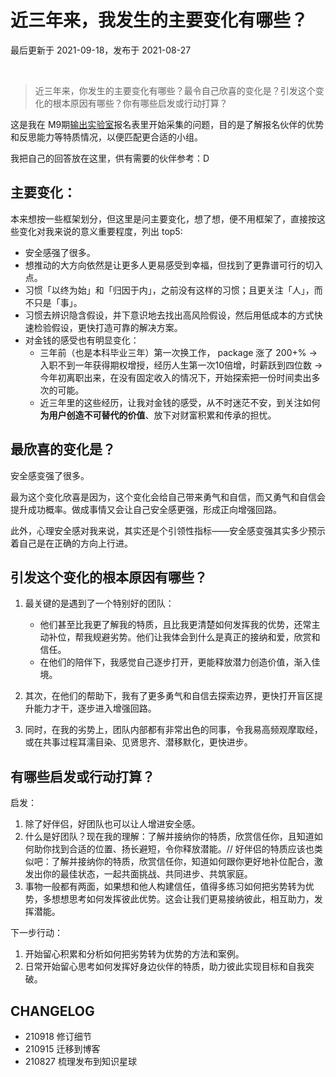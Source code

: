 
# 近三年来，我发生的主要变化有哪些？
最后更新于 2021-09-18，发布于 2021-08-27



<br> 

> 近三年来，你发生的主要变化有哪些？最令自己欣喜的变化是？引发这个变化的根本原因有哪些？你有哪些启发或行动打算？ 

这是我在 M9期[输出实验室](f_output/)报名表里开始采集的问题，目的是了解报名伙伴的优势和反思能力等特质情况，以便匹配更合适的小组。

我把自己的回答放在这里，供有需要的伙伴参考：D




## 主要变化：

本来想按一些框架划分，但这里是问主要变化，想了想，便不用框架了，直接按这些变化对我来说的意义重要程度，列出 top5:

- 安全感强了很多。
- 想推动的大方向依然是让更多人更易感受到幸福，但找到了更靠谱可行的切入点。
- 习惯「以终为始」和「归因于内」，之前没有这样的习惯；且更关注「人」，而不只是「事」。
- 习惯去辨识隐含假设，并下意识地去找出高风险假设，然后用低成本的方式快速检验假设，更快打造可靠的解决方案。
- 对金钱的感受也有明显变化：
    - 三年前（也是本科毕业三年）第一次换工作， package 涨了 200+% -> 入职不到一年获得期权增授，经历人生第一次10倍增，时薪跃到四位数 -> 今年初离职出来，在没有固定收入的情况下，开始探索把一份时间卖出多次的可能。
    - 近三年里的这些经历，让我对金钱的感受，从不时迷茫不安，到关注如何**为用户创造不可替代的价值**、放下对财富积累和传承的担忧。

## 最欣喜的变化是？

安全感变强了很多。

最为这个变化欣喜是因为，这个变化会给自己带来勇气和自信，而又勇气和自信会提升成功概率。做成事情又会让自己安全感更强，形成正向增强回路。

此外，心理安全感对我来说，其实还是个引领性指标——安全感变强其实多少预示着自己是在正确的方向上行进。


## 引发这个变化的根本原因有哪些？



1. 最关键的是遇到了一个特别好的团队：
    - 他们甚至比我更了解我的特质，且比我更清楚如何发挥我的优势，还常主动补位，帮我规避劣势。他们让我体会到什么是真正的接纳和爱，欣赏和信任。
    - 在他们的陪伴下，我感觉自己逐步打开，更能释放潜力创造价值，渐入佳境。

2. 其次，在他们的帮助下，我有了更多勇气和自信去探索边界，更快打开盲区提升能力才干，逐步进入增强回路。

3. 同时，在我的劣势上，团队内部都有非常出色的同事，令我易高频观摩取经，或在共事过程耳濡目染、见贤思齐、潜移默化，更快进步。


## 有哪些启发或行动打算？

启发：

1. 除了好伴侣，好团队也可以让人增进安全感。
2. 什么是好团队？现在我的理解：了解并接纳你的特质，欣赏信任你，且知道如何助你找到合适的位置、扬长避短，令你释放潜能。// 好伴侣的特质应该也类似吧：了解并接纳你的特质，欣赏信任你，知道如何跟你更好地补位配合，激发出你的最佳状态，一起共面挑战、共同进步、共筑家庭。
3. 事物一般都有两面，如果想和他人构建信任，值得多练习如何把劣势转为优势，多想想思考如何发挥彼此优势。这会让我们更易接纳彼此，相互助力，发挥潜能。

下一步行动：

1. 开始留心积累和分析如何把劣势转为优势的方法和案例。
2. 日常开始留心思考如何发挥好身边伙伴的特质，助力彼此实现目标和自我突破。


## CHANGELOG 

- 210918 修订细节
- 210915 迁移到博客
- 210827 梳理发布到知识星球